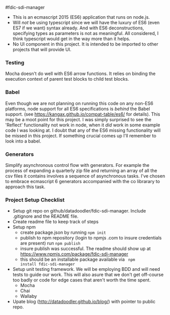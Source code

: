 #fdic-sdi-manager

* This is an ecmascript 2015 (ES6) application that runs on node.js.
* Will *not* be using typescript since we will have the luxury of ES6 (even ES7 if we want) syntax already. And with ES6 deconstructions, specifying types as parameters is not as meaningful. All considered, I think typescript would get in the way more than it helps.
* No UI component in this project. It is intended to be imported to other projects that will provide UI.

### Testing
Mocha doesn't do well with ES6 arrow functions. It relies on binding the execution context of parent test blocks to child test blocks.

### Babel
Even though we are not planning on running this code on any non-ES6 platforms, node support for all ES6 specifications is *behind* the Babel support. (see https://kangax.github.io/compat-table/es6/ for details).  This may be a moot point for this project. I was simply surprised to see the 'Reflect' functionality not work in node, when it *did* work in some example code I was looking at. I doubt that any of the ES6 missing functionality will be missed in this project.  If something crucial comes up I'll remember to look into a babel.

### Generators

Simplify asynchronous control flow with generators. For example the process of expanding a quarterly zip file and returning an array of all the csv files it contains involves a sequence of asynchronous tasks. I've chosen to embrace ecmascript 6 generators accompanied with the co librarary to approach this task.


### Project Setup Checklist

* Setup git repo on github/datadoodler/fdic-sdi-manager. Include .gitignore and the README file.
* Create readme file to keep track of steps
* Setup npm
    * create package.json by running <code>npm init</code>
    * publish to npm repository (login to npmjs .com to insure credentials are present) run <code>npm publish</code>
    * insure publish was successful. The readme should show up at https://www.npmjs.com/package/fdic-sdi-manager
    * this should be an installable package available via <code> npm install fdic-sdi-manager</code>
* Setup unit testing framework. We will be employing BDD and will need tests to guide our work. This will also asure that we don't get off-course too badly or code for edge cases that aren't worth the time spent.
    * Mocha
    * Chai
    * Wallaby
* Upate blog (http://datadoodler.github.io/blog/) with pointer to public repo.